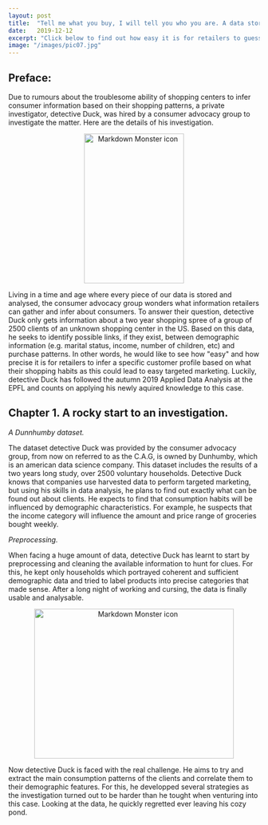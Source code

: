 ```yaml
---
layout: post
title:  "Tell me what you buy, I will tell you who you are. A data story."
date:   2019-12-12
excerpt: "Click below to find out how easy it is for retailers to guess who you are from your shopping."
image: "/images/pic07.jpg"
---
```


## Preface: 
Due to rumours about the troublesome ability of shopping centers to infer consumer information based on their shopping patterns, a private investigator, detective Duck, was hired by a consumer advocacy group to investigate the matter. Here are the details of his investigation. 

<style>
    .img-container{
        text-align: center;
    }
</style>
<body>
<div class = 'img-container'>
<img src="{{ "/images/pic08.png" | absolute_url }}"
    alt="Markdown Monster icon" width = "200" height = "300" />
</div>
</body>

Living in a time and age where every piece of our data is stored and analysed, the consumer advocacy group wonders what information retailers can gather and infer about consumers. To answer their question, detective Duck only gets information about a two year shopping spree of a group of 2500 clients of an unknown shopping center in the US. Based on this data, he seeks to identify possible links, if they exist, between demographic information (e.g. marital status, income, number of children, etc) and  purchase patterns. In other words, he would like to see how "easy" and how precise it is for retailers to infer a specific customer profile based on what their shopping habits as this could lead to easy targeted marketing. Luckily, detective Duck has followed the autumn 2019 Applied Data Analysis at the EPFL and counts on applying his newly aquired knowledge to this case. 

## Chapter 1. A rocky start to an investigation. 

*A Dunnhumby dataset.*

The dataset detective Duck was provided by the consumer advocacy group, from now on referred to as the C.A.G, is owned by Dunhumby, which is an american data science company. This dataset includes the results of a two years long study, over 2500 voluntary households. Detective Duck knows that companies use harvested data to perform targeted marketing, but using his skills in data analysis, he plans to find out exactly what can be found out about clients. He expects to find that consumption habits will be influenced by demographic characteristics. For example, he suspects that the income category will influence the amount and price range of groceries bought weekly. 

*Preprocessing.*

When facing a huge amount of data, detective Duck has learnt to start by preprocessing and cleaning the available information to hunt for clues. For this, he kept only households which portrayed coherent and sufficient demographic data and tried to label products into precise categories that made sense. After a long night of working and cursing, the data is finally usable and analysable. 

<style>
    .img-container{
        text-align: center;
    }
</style>
<body>
<div class = 'img-container'>
<img src="{{ "/images/pic09.png" | absolute_url }}"
    alt="Markdown Monster icon" width = "400" height = "300" />
</div>
</body>

Now detective Duck is faced with the real challenge. He aims to try and extract the main consumption patterns of the clients and correlate them to their demographic features. For this, he developped several strategies as the investigation turned out to be harder than he tought when venturing into this case. Looking at the data, he quickly regretted ever leaving his cozy pond. 


